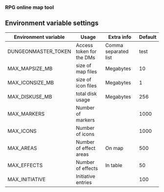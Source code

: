 ### RPG online map tool

## Environment variable settings

| Environment variable | Usage                      | Extra info           | Default | 
| -------------------- | -------------------------- | -------------------- | ------- |
| DUNGEONMASTER_TOKEN  | Access token for the DMs   | Comma separated list | test    |
| MAX_MAPSIZE_MB       | size of map files          | Megabytes            | 10      |
| MAX_ICONSIZE_MB      | size of icon files         | Megabytes            | 1       |
| MAX_DISKUSE_MB       | total disk usage           | Megabytes            | 256     |
| MAX_MARKERS          | Number of markers          |                      | 1000    |
| MAX_ICONS            | Number of icons            |                      | 1000    |
| MAX_AREAS            | Number of effect areas     | On map               | 500     |
| MAX_EFFECTS          | Number of effects          | In table             | 50      |
| MAX_INITIATIVE       | Initiative entries         |                      | 100     |
